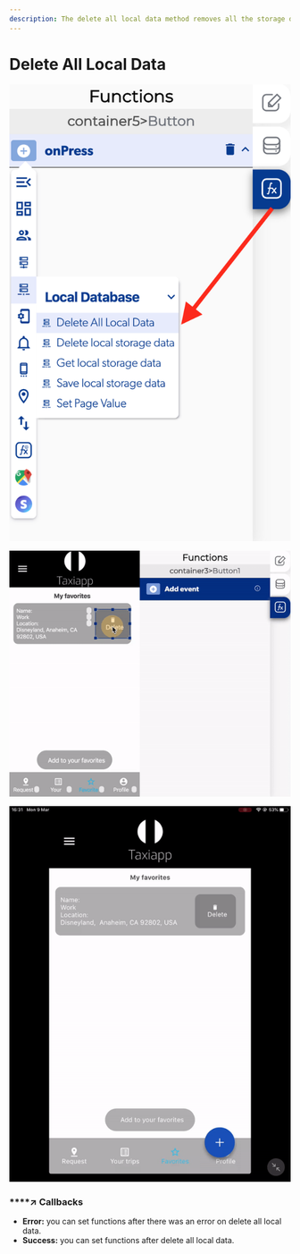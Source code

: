 ```yaml
---
description: The delete all local data method removes all the storage database.
---
```


# Delete All Local Data

![](../../../.gitbook/assets/captura-de-pantalla-2020-02-10-a-la-s-11.51.52.png)

![](../../../.gitbook/assets/ezgif.com-video-to-gif.gif)

![](../../../.gitbook/assets/ezgif.com-video-to-gif-1%20%281%29%20%281%29.gif)



### \*\*\*\*↗ **Callbacks**

* **Error:** you can set functions after there was an error on delete all local data.
* **Success:** you can set functions after delete all local data.

###  <a id="entry-vars"></a>

